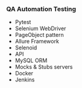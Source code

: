 ### QA Automation Testing

- Pytest
- Selenium WebDriver
- PageObject pattern
- Allure Framework
- Selenoid
- API
- MySQL ORM
- Mocks & Stubs servers
- Docker
- Jenkins
